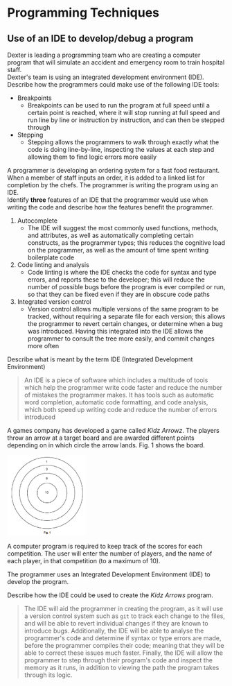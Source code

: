 # Programming Techniques

## Use of an IDE to develop/debug a program

Dexter is leading a programming team who are creating a
computer program that will simulate an accident and emergency
room to train hospital staff.  
Dexter's team is using an integrated development environment
(IDE).  
Describe how the programmers could make use of the following
IDE tools:

- Breakpoints
  - Breakpoints can be used to run the program at full speed
    until a certain point is reached, where it will stop
    running at full speed and run line by line or instruction
    by instruction, and can then be stepped through
- Stepping
  - Stepping allows the programmers to walk through exactly
    what the code is doing line-by-line, inspecting the values
    at each step and allowing them to find logic errors more
    easily

A programmer is developing an ordering system for a fast food
restaurant. When a member of staff inputs an order, it is
added to a linked list for completion by the chefs. The
programmer is writing the program using an IDE.  
Identify **three** features of an IDE that the programmer
would use when writing the code and describe how the features
benefit the programmer.

1. Autocomplete
   - The IDE will suggest the most commonly used functions,
     methods, and attributes, as well as automatically
     completing certain constructs, as the programmer types;
     this reduces the cognitive load on the programmer, as
     well as the amount of time spent writing boilerplate code
2. Code linting and analysis
   - Code linting is where the IDE checks the code for syntax
     and type errors, and reports these to the developer; this
     will reduce the number of possible bugs before the
     program is ever compiled or run, so that they can be
     fixed even if they are in obscure code paths
3. Integrated version control
   - Version control allows multiple versions of the same
     program to be tracked, without requiring a separate file
     for each version; this allows the programmer to revert
     certain changes, or determine when a bug was introduced.
     Having this integrated into the IDE allows the programmer
     to consult the tree more easily, and commit changes more
     often

Describe what is meant by the term IDE (Integrated Development
Environment)

> An IDE is a piece of software which includes a multitude of
> tools which help the programmer write code faster and reduce
> the number of mistakes the programmer makes. It has tools
> such as automatic word completion, automatic code
> formatting, and code analysis, which both speed up writing
> code and reduce the number of errors introduced

A games company has developed a game called *Kidz Arrowz*. The
players throw an arrow at a target board and are awarded
different points depending on in which circle the arrow lands.
Fig. 1 shows the board.

[![Fig. 1](./ide_fig_1.png)](./ide_fig_1.png)

A computer program is required to keep track of the scores for
each competition. The user will enter the number of players,
and the name of each player, in that competition (to a maximum
of 10).

The programmer uses an Integrated Development Environment
(IDE) to develop the program.

Describe how the IDE could be used to create the *Kidz Arrows*
program.

> The IDE will aid the programmer in creating the program, as
> it will use a version control system such as `git` to track
> each change to the files, and will be able to revert
> individual changes if they are known to introduce bugs.
> Additionally, the IDE will be able to analyse the
> programmer's code and determine if syntax or type errors are
> made, before the programmer compiles their code; meaning
> that they will be able to correct these issues much faster.
> Finally, the IDE will allow the programmer to step through
> their program's code and inspect the memory as it runs, in
> addition to viewing the path the program takes through its
> logic.
